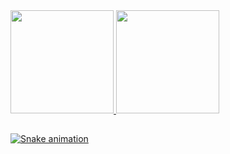 <div>
  <a href="https://github.com/LeonardoRogerio">
  <img height="165em" src="https://github-readme-stats.vercel.app/api?username=LeonardoRogerio&show_icons=true&theme=white&include_all_commits=true&count_private=true"/>
  <img height="165em" src="https://github-readme-stats.vercel.app/api/top-langs/?username=LeonardoRogerio&layout=compact&langs_count=7&theme=white"/>
</div>
  
  ##

   ![Snake animation](https://github.com/LeonardoRogerio/blob/output/github-contribution-grid-snake.svg)



